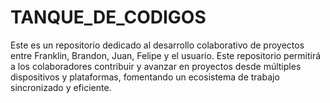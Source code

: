 # TANQUE_DE_CODIGOS
Este es un repositorio dedicado al desarrollo colaborativo de proyectos entre Franklin, Brandon, Juan, Felipe y el usuario. Este repositorio permitirá a los colaboradores contribuir y avanzar en proyectos desde múltiples dispositivos y plataformas, fomentando un ecosistema de trabajo sincronizado y eficiente.
